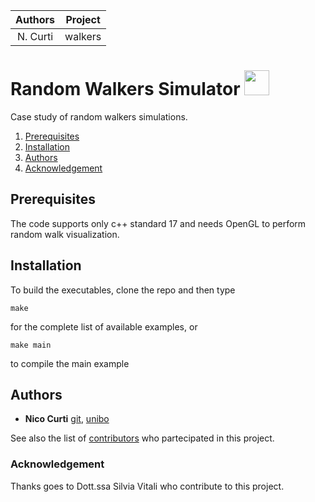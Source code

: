 | **Authors**  | **Project** |
|:------------:|:-----------:|
|   N. Curti   |   walkers   |

# Random Walkers Simulator <img src="http://pearsephillips.com/gallery/Animation/pvw_walk.gif" width="40" height="40" />

Case study of random walkers simulations.

1. [Prerequisites](#prerequisites)
2. [Installation](#installation)
3. [Authors](#authors)
4. [Acknowledgement](#Acknowledgement)

## Prerequisites

The code supports only c++ standard 17 and needs OpenGL to perform random walk visualization.

## Installation

To build the executables, clone the repo and then type

```
make
```

for the complete list of available examples, or

```
make main
```

to compile the main example

## Authors

* **Nico Curti** [git](https://github.com/Nico-Curti), [unibo](https://www.unibo.it/sitoweb/nico.curti2)

See also the list of [contributors](https://github.com/Nico-Curti/walkers/contributors) who partecipated in this project.

### Acknowledgement

Thanks goes to Dott.ssa Silvia Vitali who contribute to this project.
